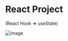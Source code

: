 # React Project 
(React Hook => useState)

![image](https://user-images.githubusercontent.com/90147636/178439680-27a3cab5-1ee8-4c48-93bf-9c48609081e9.png)

